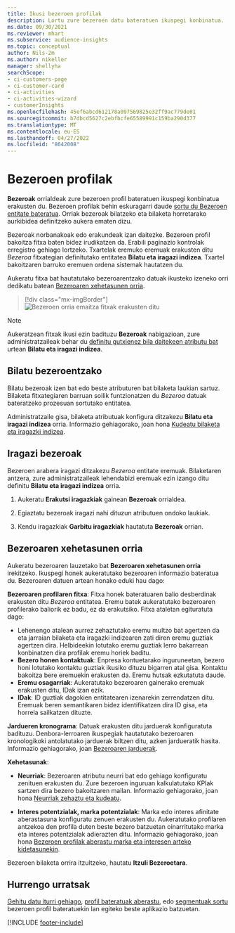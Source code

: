 ```yaml
---
title: Ikusi bezeroen profilak
description: Lortu zure bezeroen datu bateratuen ikuspegi konbinatua.
ms.date: 09/30/2021
ms.reviewer: mhart
ms.subservice: audience-insights
ms.topic: conceptual
author: Nils-2m
ms.author: nikeller
manager: shellyha
searchScope:
- ci-customers-page
- ci-customer-card
- ci-activities
- ci-activities-wizard
- customerInsights
ms.openlocfilehash: 45ef6abcd612178a097569825e32ff9ac779de01
ms.sourcegitcommit: b7dbcd5627c2ebfbcfe65589991c159ba290d377
ms.translationtype: MT
ms.contentlocale: eu-ES
ms.lasthandoff: 04/27/2022
ms.locfileid: "8642008"
---
```

# <a name="customer-profiles"></a>Bezeroen profilak

**Bezeroak** orrialdeak zure bezeroen profil bateratuen ikuspegi konbinatua erakusten du. Bezeroen profilak behin eskuragarri daude [sortu du Bezeroen entitate bateratua](data-unification.md). Orriak bezeroak bilatzeko eta bilaketa horretarako aurkibidea definitzeko aukera ematen dizu.

Bezeroak norbanakoak edo erakundeak izan daitezke. Bezeroen profil bakoitza fitxa baten bidez irudikatzen da. Erabili paginazio kontrolak erregistro gehiago lortzeko. Txartelak eremuko eremuak erakusten ditu *Bezeroa* fitxategian definitutako entitatea **Bilatu eta iragazi indizea**. Txartel bakoitzaren barruko eremuen ordena sistemak hautatzen du.

Aukeratu fitxa bat hautatutako bezeroarentzako datuak ikusteko izeneko orri dedikatu batean [Bezeroaren xehetasunen orria](customer-profiles.md#customer-details-page).

> [!div class="mx-imgBorder"] 
> ![Bezeroen orria emaitza fitxak erakusten ditu](media/customers-page-result-tiles-B2C.png "Bezeroen orria emaitza fitxak erakusten ditu")

> [!NOTE]
> Aukeratzean fitxak ikusi ezin badituzu **Bezeroak** nabigazioan, zure administratzaileak behar du [definitu gutxienez bila daitekeen atributu bat](search-filter-index.md) urtean **Bilatu eta iragazi indizea**.

## <a name="search-for-customers"></a>Bilatu bezeroentzako

Bilatu bezeroak izen bat edo beste atributuren bat bilaketa laukian sartuz. Bilaketa fitxategiaren barruan soilik funtzionatzen du _Bezeroa_ datuak bateratzeko prozesuan sortutako entitatea.

Administratzaile gisa, bilaketa atributuak konfigura ditzakezu **Bilatu eta iragazi indizea** orria. Informazio gehiagorako, joan hona [Kudeatu bilaketa eta iragazki indizea](search-filter-index.md).

## <a name="filter-customers"></a>Iragazi bezeroak

Bezeroen arabera iragazi ditzakezu _Bezeroa_ entitate eremuak. Bilaketaren antzera, zure administratzaileak lehendabizi eremuak ezin izango ditu definitu **Bilatu eta iragazi indizea** orria.

1. Aukeratu **Erakutsi iragazkiak** gainean **Bezeroak** orrialdea.

1. Egiaztatu bezeroak iragazi nahi dituzun atributuen ondoko laukiak.

1. Kendu iragazkiak **Garbitu iragazkiak** hautatuta **Bezeroak** orrian.

## <a name="customer-details-page"></a>Bezeroaren xehetasunen orria

Aukeratu bezeroaren lauzetako bat **Bezeroaren xehetasunen orria** irekitzeko. Ikuspegi honek aukeratutako bezeroaren informazio bateratua du. Bezeroaren datuen artean honako eduki hau dago:

**Bezeroaren profilaren fitxa**: Fitxa honek bateratuaren balio desberdinak erakusten ditu _Bezeroa_ entitatea. Eremu batek aukeratutako bezeroaren profilerako baliorik ez badu, ez da erakutsiko. Fitxa ataletan egituratuta dago:  
  - Lehenengo atalean aurrez zehaztutako eremu multzo bat agertzen da eta jarraian bilaketa eta iragazki indizearen zati diren eremu guztiak agertzen dira. Helbideekin lotutako eremu guztiak lerro bakarrean konbinatzen dira profilak eremu horiek baditu. 
  - **Bezero honen kontaktuak**: Enpresa kontuetarako inguruneetan, bezero honi lotutako kontaktu guztiak ikusiko dituzu bigarren atal gisa. Kontaktu bakoitza bere eremuekin erakusten da. Eremu hutsak ezkutatuta daude.
  - **Eremu osagarriak**: Aukeratutako bezeroaren gainerako eremuak erakusten ditu, IDak izan ezik. 
  - **IDak**: ID guztiak dagokien entitatearen izenarekin zerrendatzen ditu. Eremuak beren semantikaren bidez identifikatzen dira ID gisa, eta horrela sailkatzen dituzte.

**Jardueren kronograma**: Datuak erakusten ditu jarduerak konfiguratuta badituzu. Denbora-lerroaren ikuspegiak hautatutako bezeroaren kronologikoki antolatutako jarduerak biltzen ditu, azken jardueratik hasita. Informazio gehiagorako, joan [Bezeroaren jarduerak](activities.md).

**Xehetasunak**:  
  - **Neurriak**: Bezeroaren atributu neurri bat edo gehiago konfiguratu zenituen erakusten du. Zure bezeroen inguruan kalkulatutako KPIak sartzen dira bezero bakoitzaren mailan. Informazio gehiagorako, joan hona [Neurriak zehaztu eta kudeatu](measures.md).

  - **Interes potentzialak, marka potentzialak**: Marka edo interes afinitate aberastasuna konfiguratu zenuen erakusten du. Aukeratutako profilaren antzekoa den profila duten beste bezero batzuetan oinarritutako marka eta interes potentzialak adierazten ditu. Informazio gehiagorako, joan hona [Bezeroen profilak aberastu marka eta interesen arteko kidetasunekin](enrichment-microsoft.md).

Bezeroen bilaketa orrira itzultzeko, hautatu **Itzuli Bezeroetara**.

## <a name="next-steps"></a>Hurrengo urratsak

[Gehitu datu iturri gehiago](data-sources.md), [profil bateratuak aberastu](enrichment-hub.md), edo [segmentuak sortu](segments.md) bezeroen profil bateratuekin lan egiteko beste aplikazio batzuetan.


[!INCLUDE [footer-include](includes/footer-banner.md)]
